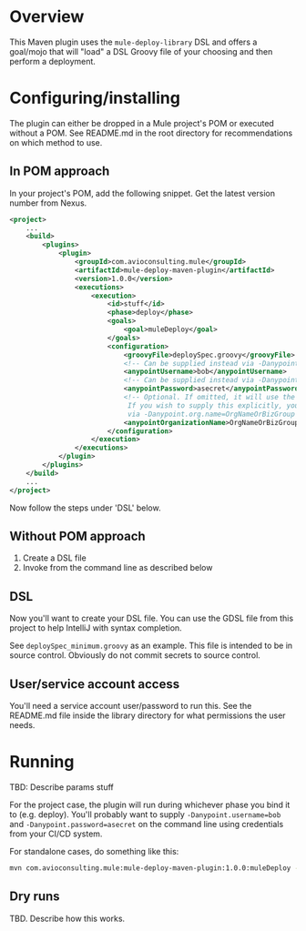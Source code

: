 # Overview

This Maven plugin uses the `mule-deploy-library` DSL and offers a goal/mojo that will "load" a DSL Groovy file of your choosing and then perform a deployment.

# Configuring/installing

The plugin can either be dropped in a Mule project's POM or executed without a POM. See README.md in the root directory for recommendations on which method to use.

## In POM approach

In your project's POM, add the following snippet. Get the latest version number from Nexus.

```xml
<project>
    ...
    <build>
        <plugins>
            <plugin>
                <groupId>com.avioconsulting.mule</groupId>
                <artifactId>mule-deploy-maven-plugin</artifactId>
                <version>1.0.0</version>
                <executions>
                    <execution>
                        <id>stuff</id>
                        <phase>deploy</phase>
                        <goals>
                            <goal>muleDeploy</goal>
                        </goals>
                        <configuration>
                            <groovyFile>deploySpec.groovy</groovyFile>
                            <!-- Can be supplied instead via -Danypoint.username=bob on the command line -->
                            <anypointUsername>bob</anypointUsername>
                            <!-- Can be supplied instead via -Danypoint.password=asecret on the command line -->
                            <anypointPassword>asecret</anypointPassword>
                            <!-- Optional. If omitted, it will use the default org or business group for the user
                             If you wish to supply this explicitly, you can either do it here like this or
                             via -Danypoint.org.name=OrgNameOrBizGroup -->
                            <anypointOrganizationName>OrgNameOrBizGroup</anypointOrganizationName>
                        </configuration>
                    </execution>
                </executions>
            </plugin>
        </plugins>
    </build>
    ...
</project>
```

Now follow the steps under 'DSL' below.

## Without POM approach

1. Create a DSL file
2. Invoke from the command line as described below

## DSL

Now you'll want to create your DSL file. You can use the GDSL file from this project to help IntelliJ with syntax completion.

See `deploySpec_minimum.groovy` as an example. This file is intended to be in source control. Obviously do not commit secrets to source control.



## User/service account access

You'll need a service account user/password to run this. See the README.md file inside the library directory for what permissions the user needs.

# Running



TBD: Describe params stuff

For the project case, the plugin will run during whichever phase you bind it to (e.g. deploy). You'll probably want to supply `-Danypoint.username=bob` and `-Danypoint.password=asecret` on the command line using credentials from your CI/CD system.

For standalone cases, do something like this:

```sh
mvn com.avioconsulting.mule:mule-deploy-maven-plugin:1.0.0:muleDeploy -Dgroovy.file=deploySpec_minimum.groovy -Denvironment=DEV -Danypoint.username=bob -Danypoint.password=asecret
```

## Dry runs

TBD. Describe how this works.
